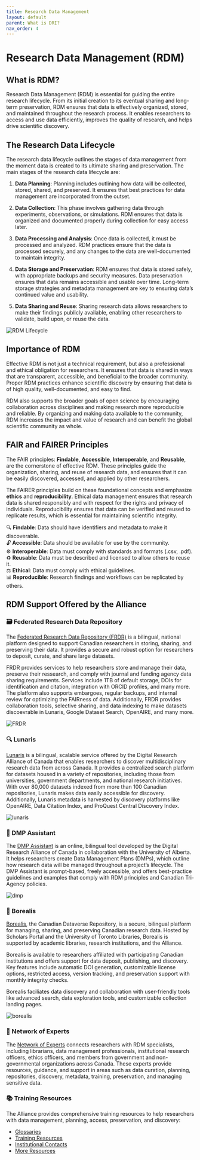 ```yaml
---
title: Research Data Management   
layout: default
parent: What is DRI? 
nav_order: 4
---
```


# Research Data Management (RDM)

## What is RDM?
Research Data Management (RDM) is essential for guiding the entire research lifecycle. From its initial creation to its eventual sharing and long-term preservation, RDM ensures that data is effectively organized, stored, and maintained throughout the research process. It enables researchers to access and use data efficiently, improves the quality of research, and helps drive scientific discovery.

## The Research Data Lifecycle 
The research data lifecycle outlines the stages of data management from the moment data is created to its ultimate sharing and preservation. The main stages of the research data lifecycle are:

1. **Data Planning**: Planning includes outlining how data will be collected, stored, shared, and preserved. It ensures that best practices for data management are incorporated from the outset.

2. **Data Collection**: This phase involves gathering data through experiments, observations, or simulations. RDM ensures that data is organized and documented properly during collection for easy access later.

3. **Data Processing and Analysis**: Once data is collected, it must be processed and analyzed. RDM practices ensure that the data is processed securely, and any changes to the data are well-documented to maintain integrity.

4. **Data Storage and Preservation**: RDM ensures that data is stored safely, with appropriate backups and security measures. Data preservation ensures that data remains accessible and usable over time. Long-term storage strategies and metadata management are key to ensuring data’s continued value and usability.

5. **Data Sharing and Reuse**: Sharing research data allows researchers to make their findings publicly available, enabling other researchers to validate, build upon, or reuse the data.

![RDM Lifecycle](assets/images/rdm-lifecycle.png)

## Importance of RDM 

Effective RDM is not just a technical requirement, but also a professional and ethical obligation for researchers. It ensures that data is shared in ways that are transparent, accessible, and beneficial to the broader community. Proper RDM practices enhance scientific discovery by ensuring that data is of high quality, well-documented, and easy to find.

RDM also supports the broader goals of open science by encouraging collaboration across disciplines and making research more reproducible and reliable. By organizing and making data available to the community, RDM increases the impact and value of research and can benefit the global scientific community as whole.


## FAIR and FAIRER Principles
The FAIR principles: **Findable**, **Accessible**, **Interoperable**, and **Reusable**, are the cornerstone of effective RDM. These principles guide the organization, sharing, and reuse of research data, and ensures that it can be easily discovered, accessed, and applied by other researchers.

The FAIRER principles build on these foundational concepts and emphasize **ethics** and **reproducibility**. Ethical data management ensures that research data is shared responsibly and with respect for the rights and privacy of individuals. Reproducibility ensures that data can be verified and reused to replicate results, which is essential for maintaining scientific integrity.

🔍 **Findable**: Data should have identifiers and metadata to make it discoverable.  
🔓 **Accessible**: Data should be available for use by the community.  
⚙️ **Interoperable**: Data must comply with standards and formats (.csv, .pdf).   
♻️ **Reusable**: Data must be described and licensed to allow others to reuse it.  
⚖️ **Ethical**: Data must comply with ethical guidelines.  
📊 **Reproducible**: Research findings and workflows can be replicated by others. 

## RDM Support Offered by the Alliance

### 🗃️ Federated Research Data Repository 
The [Federated Research Data Repository (FRDR)](https://www.frdr-dfdr.ca/repo/) is a bilingual, national platform designed to support Canadian researchers in storing, sharing, and preserving their data. It provides a secure and robust option for researchers to deposit, curate, and share large datasets. 

FRDR provides services to help researchers store and manage their data, preserve their ressearch, and comply with journal and funding agency data sharing requirements. Services include 1TB of default storage, DOIs for identification and citation, integration with ORCID profiles, and many more. The platform also supports embargoes, regular backups, and internal review for optimizing the FAIRness of data. Additionally, FRDR provides collaboration tools, selective sharing, and data indexing to make datasets discoevrable in Lunaris, Google Dataset Search, OpenAIRE, and many more. 

![FRDR](assets/images/frdr-logo-english-first.png)
 
### 🔍 Lunaris
[Lunaris](https://www.lunaris.ca/) is a bilingual, scalable service offered by the Digital Research Alliance of Canada that enables researchers to discover multidisciplinary research data from across Canada. It provides a centralized search platform for datasets housed in a variety of repositories, including those from universities, government departments, and national research initiatives. With over 80,000 datasets indexed from more than 100 Canadian repositories, Lunaris makes data easily accessible for discovery. Additionally, Lunaris metadata is harvested by discovery platforms like OpenAIRE, Data Citation Index, and ProQuest Central Discovery Index.

![lunaris](assets/images/lunaris_logo_horizontal.png)


### 📝 DMP Assistant
The [DMP Assistant](https://dmp-pgd.ca/) is an online, bilingual tool developed by the Digital Research Alliance of Canada in collaboration with the University of Alberta. It helps researchers create Data Management Plans (DMPs), which outline how research data will be managed throughout a project’s lifecycle. The DMP Assistant is prompt-based, freely accessible, and offers best-practice guidelines and examples that comply with RDM principles and Canadian Tri-Agency policies.  
 
![dmp](assets/images/dmp-pgd_logo_bilngual.png)
  

### 🌌 Borealis
[Borealis](https://borealisdata.ca/), the Canadian Dataverse Repository, is a secure, bilingual platform for managing, sharing, and preserving Canadian research data. Hosted by Scholars Portal and the University of Toronto Libraries, Borealis is supported by academic libraries, research institutions, and the Alliance. 

Borealis is available to researchers affiliated with participating Canadian institutions and offers support for data deposit, publishing, and discovery. Key features include automatic DOI generation, customizable license options, restricted access, version tracking, and preservation support with monthly integrity checks.

Borealis faciliates data discovery and collaboration with user-friendly tools like advanced search, data exploration tools, and customizable collection landing pages. 

![borealis](assets/images/borealis.png)

### 🤝 Network of Experts 
The [Network of Experts](https://alliancecan.ca/en/services/research-data-management/network-experts) connects researchers with RDM specialists, including librarians, data management professionals, institutional research officers, ethics officers, and members from government and non-governmental organizations across Canada. These experts provide resources, guidance, and support in areas such as data curation, planning, repositories, discovery, metadata, training, preservation, and managing sensitive data.

### 📚 Training Resources 
The Alliance provides comprehensive training resources to help researchers with data management, planning, access, preservation, and discovery: 
* [Glossaries](https://alliancecan.ca/en/services/research-data-management/learning-and-training/glossaries)
* [Training Resources](https://alliancecan.ca/en/services/research-data-management/learning-and-training/training-resources) 
* [Institutional Contacts](https://alliancecan.ca/en/services/research-data-management/learning-and-training/institutional-contacts) 
* [More Resources](https://zenodo.org/communities/alliancecan/records) 
